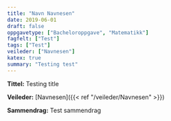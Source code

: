 ```yaml
---
title: "Navn Navnesen"
date: 2019-06-01
draft: false
oppgavetype: ["Bacheloroppgave", "Matematikk"]
fagfelt: ["Test"]
tags: ["Test"]
veileder: ["Navnesen"]
katex: true
summary: "Testing test"
---
```


**Tittel:** Testing title

**Veileder:** [Navnesen]({{< ref "/veileder/Navnesen" >}})

**Sammendrag:** Test sammendrag


